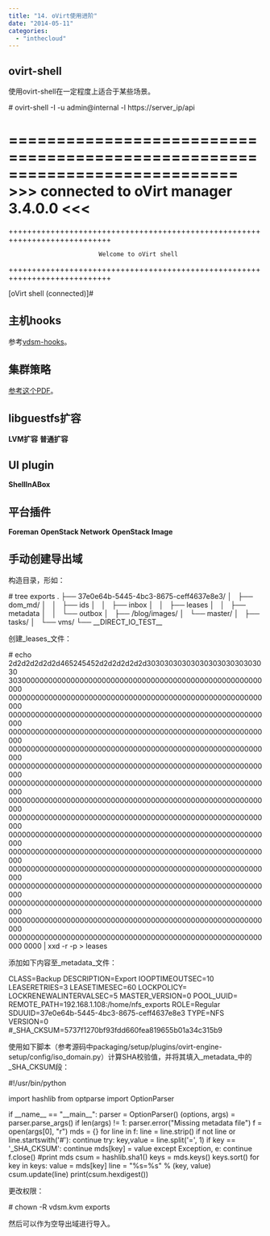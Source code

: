 ```yaml
---
title: "14. oVirt使用进阶"
date: "2014-05-11"
categories: 
  - "inthecloud"
---
```


## ovirt-shell

使用ovirt-shell在一定程度上适合于某些场景。

\# ovirt-shell -I -u admin@internal -l https://server\_ip/api

  ============================================================================
                      >>> connected to oVirt manager 3.4.0.0 <<<
  ============================================================================

  ++++++++++++++++++++++++++++++++++++++++++++++++++++++++++++++++++++++++++++

                             Welcome to oVirt shell

  ++++++++++++++++++++++++++++++++++++++++++++++++++++++++++++++++++++++++++++

\[oVirt shell (connected)\]#

## 主机hooks

参考[vdsm-hooks](https://github.com/oVirt/vdsm/tree/master/vdsm_hooks)。

## 集群策略

[参考这个PDF](http://www.ovirt.org//blog/images/2/2a/Scheduler-Deep-Dive-oVirt.pdf)。

## libguestfs扩容

**LVM扩容** **普通扩容**

## UI plugin

**ShellInABox**

## 平台插件

**Foreman** **OpenStack Network** **OpenStack Image**

## 手动创建导出域

构造目录，形如：

\# tree exports
.
├── 37e0e64b-5445-4bc3-8675-ceff4637e8e3/
│   ├── dom\_md/
│   │   ├── ids
│   │   ├── inbox
│   │   ├── leases
│   │   ├── metadata
│   │   └── outbox
│   ├── /blog/images/
│   └── master/
│       ├── tasks/
│       └── vms/
└── \_\_DIRECT\_IO\_TEST\_\_

创建_leases_文件：

\# echo 2d2d2d2d2d2d465245452d2d2d2d2d2d3030303030303030303030303030
303000000000000000000000000000000000000000000000000000000000
000000000000000000000000000000000000000000000000000000000000
000000000000000000000000000000000000000000000000000000000000
000000000000000000000000000000000000000000000000000000000000
000000000000000000000000000000000000000000000000000000000000
000000000000000000000000000000000000000000000000000000000000
000000000000000000000000000000000000000000000000000000000000
000000000000000000000000000000000000000000000000000000000000
000000000000000000000000000000000000000000000000000000000000
000000000000000000000000000000000000000000000000000000000000
000000000000000000000000000000000000000000000000000000000000
000000000000000000000000000000000000000000000000000000000000
000000000000000000000000000000000000000000000000000000000000
000000000000000000000000000000000000000000000000000000000000
000000000000000000000000000000000000000000000000000000000000
000000000000000000000000000000000000000000000000000000000000
0000 | xxd -r -p > leases

添加如下内容至_metadata_文件：

CLASS=Backup
DESCRIPTION=Export
IOOPTIMEOUTSEC=10
LEASERETRIES=3
LEASETIMESEC=60
LOCKPOLICY=
LOCKRENEWALINTERVALSEC=5
MASTER\_VERSION=0
POOL\_UUID=
REMOTE\_PATH=192.168.1.108:/home/nfs\_exports
ROLE=Regular
SDUUID=37e0e64b-5445-4bc3-8675-ceff4637e8e3
TYPE=NFS
VERSION=0
#\_SHA\_CKSUM=5737f1270bf93fdd660fea819655b01a34c315b9

使用如下脚本（参考源码中packaging/setup/plugins/ovirt-engine-setup/config/iso\_domain.py）计算SHA校验值，并将其填入_metadata_中的\_SHA\_CKSUM段：

#!/usr/bin/python

import hashlib
from optparse import OptionParser

if \_\_name\_\_  == "\_\_main\_\_":
    parser = OptionParser()
    (options, args) = parser.parse\_args()
    if len(args) != 1:
        parser.error("Missing metadata file")
    f = open(args\[0\], "r")
    mds = {}
    for line in f:
        line = line.strip()
        if not line or line.startswith('#'):
            continue
        try:
            key,value = line.split('=', 1)
            if key == '\_SHA\_CKSUM':
                continue
            mds\[key\] = value
        except Exception, e:
            continue
    f.close()
    #print mds
    csum = hashlib.sha1()
    keys = mds.keys()
    keys.sort()
    for key in keys:
        value = mds\[key\]
        line = "%s=%s" % (key, value)
        csum.update(line)
    print(csum.hexdigest())

更改权限：

\# chown -R vdsm.kvm exports

然后可以作为空导出域进行导入。
